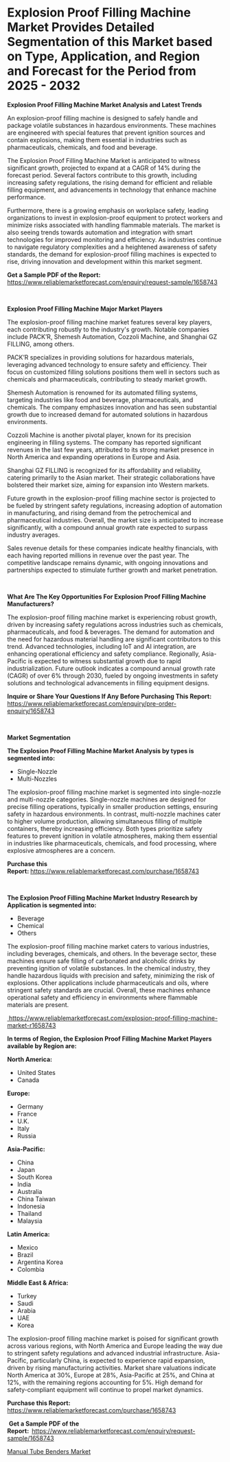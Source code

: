 <p><h1>Explosion Proof Filling Machine Market Provides Detailed Segmentation of this Market based on Type, Application, and Region and Forecast for the Period from 2025 - 2032</h1></p><p><strong>Explosion Proof Filling Machine Market Analysis and Latest Trends</strong></p>
<p><p>An explosion-proof filling machine is designed to safely handle and package volatile substances in hazardous environments. These machines are engineered with special features that prevent ignition sources and contain explosions, making them essential in industries such as pharmaceuticals, chemicals, and food and beverage. </p><p>The Explosion Proof Filling Machine Market is anticipated to witness significant growth, projected to expand at a CAGR of 14% during the forecast period. Several factors contribute to this growth, including increasing safety regulations, the rising demand for efficient and reliable filling equipment, and advancements in technology that enhance machine performance. </p><p>Furthermore, there is a growing emphasis on workplace safety, leading organizations to invest in explosion-proof equipment to protect workers and minimize risks associated with handling flammable materials. The market is also seeing trends towards automation and integration with smart technologies for improved monitoring and efficiency. As industries continue to navigate regulatory complexities and a heightened awareness of safety standards, the demand for explosion-proof filling machines is expected to rise, driving innovation and development within this market segment.</p></p>
<p><strong>Get a Sample PDF of the Report:&nbsp;</strong> <a href="https://www.reliablemarketforecast.com/enquiry/request-sample/1658743?utm_campaign=1893&utm_medium=2&utm_source=Github&utm_content=ia&utm_term=17022025&utm_id=explosion-proof-filling-machine">https://www.reliablemarketforecast.com/enquiry/request-sample/1658743</a></p>
<p>&nbsp;</p>
<p><strong>Explosion Proof Filling Machine Major Market Players</strong></p>
<p><p>The explosion-proof filling machine market features several key players, each contributing robustly to the industry's growth. Notable companies include PACK’R, Shemesh Automation, Cozzoli Machine, and Shanghai GZ FILLING, among others.</p><p>PACK’R specializes in providing solutions for hazardous materials, leveraging advanced technology to ensure safety and efficiency. Their focus on customized filling solutions positions them well in sectors such as chemicals and pharmaceuticals, contributing to steady market growth.</p><p>Shemesh Automation is renowned for its automated filling systems, targeting industries like food and beverage, pharmaceuticals, and chemicals. The company emphasizes innovation and has seen substantial growth due to increased demand for automated solutions in hazardous environments.</p><p>Cozzoli Machine is another pivotal player, known for its precision engineering in filling systems. The company has reported significant revenues in the last few years, attributed to its strong market presence in North America and expanding operations in Europe and Asia.</p><p>Shanghai GZ FILLING is recognized for its affordability and reliability, catering primarily to the Asian market. Their strategic collaborations have bolstered their market size, aiming for expansion into Western markets.</p><p>Future growth in the explosion-proof filling machine sector is projected to be fueled by stringent safety regulations, increasing adoption of automation in manufacturing, and rising demand from the petrochemical and pharmaceutical industries. Overall, the market size is anticipated to increase significantly, with a compound annual growth rate expected to surpass industry averages.</p><p>Sales revenue details for these companies indicate healthy financials, with each having reported millions in revenue over the past year. The competitive landscape remains dynamic, with ongoing innovations and partnerships expected to stimulate further growth and market penetration.</p></p>
<p>&nbsp;</p>
<p><strong>What Are The Key Opportunities For Explosion Proof Filling Machine Manufacturers?</strong></p>
<p><p>The explosion-proof filling machine market is experiencing robust growth, driven by increasing safety regulations across industries such as chemicals, pharmaceuticals, and food & beverages. The demand for automation and the need for hazardous material handling are significant contributors to this trend. Advanced technologies, including IoT and AI integration, are enhancing operational efficiency and safety compliance. Regionally, Asia-Pacific is expected to witness substantial growth due to rapid industrialization. Future outlook indicates a compound annual growth rate (CAGR) of over 6% through 2030, fueled by ongoing investments in safety solutions and technological advancements in filling equipment designs.</p></p>
<p><strong>Inquire or Share Your Questions If Any Before Purchasing This Report:</strong> <a href="https://www.reliablemarketforecast.com/enquiry/pre-order-enquiry/1658743?utm_campaign=1893&utm_medium=2&utm_source=Github&utm_content=ia&utm_term=17022025&utm_id=explosion-proof-filling-machine">https://www.reliablemarketforecast.com/enquiry/pre-order-enquiry/1658743</a></p>
<p>&nbsp;</p>
<p><strong>Market Segmentation</strong></p>
<p><strong>The Explosion Proof Filling Machine Market Analysis by types is segmented into:</strong></p>
<p><ul><li>Single-Nozzle</li><li>Multi-Nozzles</li></ul></p>
<p><p>The explosion-proof filling machine market is segmented into single-nozzle and multi-nozzle categories. Single-nozzle machines are designed for precise filling operations, typically in smaller production settings, ensuring safety in hazardous environments. In contrast, multi-nozzle machines cater to higher volume production, allowing simultaneous filling of multiple containers, thereby increasing efficiency. Both types prioritize safety features to prevent ignition in volatile atmospheres, making them essential in industries like pharmaceuticals, chemicals, and food processing, where explosive atmospheres are a concern.</p></p>
<p><strong>Purchase this Report:&nbsp;</strong><a href="https://www.reliablemarketforecast.com/purchase/1658743?utm_campaign=1893&utm_medium=2&utm_source=Github&utm_content=ia&utm_term=17022025&utm_id=explosion-proof-filling-machine">https://www.reliablemarketforecast.com/purchase/1658743</a></p>
<p>&nbsp;</p>
<p><strong>The Explosion Proof Filling Machine Market Industry Research by Application is segmented into:</strong></p>
<p><ul><li>Beverage</li><li>Chemical</li><li>Others</li></ul></p>
<p><p>The explosion-proof filling machine market caters to various industries, including beverages, chemicals, and others. In the beverage sector, these machines ensure safe filling of carbonated and alcoholic drinks by preventing ignition of volatile substances. In the chemical industry, they handle hazardous liquids with precision and safety, minimizing the risk of explosions. Other applications include pharmaceuticals and oils, where stringent safety standards are crucial. Overall, these machines enhance operational safety and efficiency in environments where flammable materials are present.</p></p>
<p><a href="https://www.reliablemarketforecast.com/explosion-proof-filling-machine-market-r1658743?utm_campaign=1893&utm_medium=2&utm_source=Github&utm_content=ia&utm_term=17022025&utm_id=explosion-proof-filling-machine">&nbsp;https://www.reliablemarketforecast.com/explosion-proof-filling-machine-market-r1658743</a></p>
<p><strong>In terms of Region, the Explosion Proof Filling Machine Market Players available by Region are:</strong></p>
<p>
    <p> <strong> North America: </strong>
        <ul>
            <li>United States</li>
            <li>Canada</li>
        </ul>
        </p> 
    <p> <strong> Europe: </strong>
        <ul>
            <li>Germany</li>
            <li>France</li>
            <li>U.K.</li>
            <li>Italy</li>
            <li>Russia</li>
        </ul>
        </p> 
    <p> <strong> Asia-Pacific: </strong>
        <ul>
            <li>China</li>
            <li>Japan</li>
            <li>South Korea</li>
            <li>India</li>
            <li>Australia</li>
            <li>China Taiwan</li>
            <li>Indonesia</li>
            <li>Thailand</li>
            <li>Malaysia</li>
        </ul>
        </p> 
    <p> <strong> Latin America: </strong>
        <ul>
            <li>Mexico</li>
            <li>Brazil</li>
            <li>Argentina Korea</li>
            <li>Colombia</li>
        </ul>
        </p> 
    <p> <strong> Middle East & Africa: </strong>
        <ul>
            <li>Turkey</li>
            <li>Saudi</li>
            <li>Arabia</li>
            <li>UAE</li>
            <li>Korea</li>
        </ul>
    </p>
    </p>
<p><p>The explosion-proof filling machine market is poised for significant growth across various regions, with North America and Europe leading the way due to stringent safety regulations and advanced industrial infrastructure. Asia-Pacific, particularly China, is expected to experience rapid expansion, driven by rising manufacturing activities. Market share valuations indicate North America at 30%, Europe at 28%, Asia-Pacific at 25%, and China at 12%, with the remaining regions accounting for 5%. High demand for safety-compliant equipment will continue to propel market dynamics.</p></p>
<p><strong>Purchase this Report: </strong><a href="https://www.reliablemarketforecast.com/purchase/1658743?utm_campaign=1893&utm_medium=2&utm_source=Github&utm_content=ia&utm_term=17022025&utm_id=explosion-proof-filling-machine">https://www.reliablemarketforecast.com/purchase/1658743</a></p>
<p>&nbsp;<strong>Get a Sample PDF of the Report:&nbsp;&nbsp;</strong><a href="https://www.reliablemarketforecast.com/enquiry/request-sample/1658743?utm_campaign=1893&utm_medium=2&utm_source=Github&utm_content=ia&utm_term=17022025&utm_id=explosion-proof-filling-machine">https://www.reliablemarketforecast.com/enquiry/request-sample/1658743</a></p>
<p><strong></strong></p>
<p><p><a href="https://github.com/PeterParrish5/Market-Research-Report-List-7/blob/main/manual-tube-benders-market.md?utm_campaign=1893&utm_medium=2&utm_source=Github&utm_content=ia&utm_term=17022025&utm_id=explosion-proof-filling-machine">Manual Tube Benders Market</a></p></p>